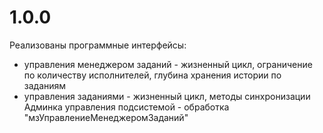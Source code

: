 # 1.0.0
Реализованы программные интерфейсы:
- управления менеджером заданий - жизненный цикл, ограничение по количеству исполнителей, глубина хранения истории по заданиям
- управления заданиями - жизненный цикл, методы синхронизации
Админка управления подсистемой - обработка "мзУправлениеМенеджеромЗаданий"